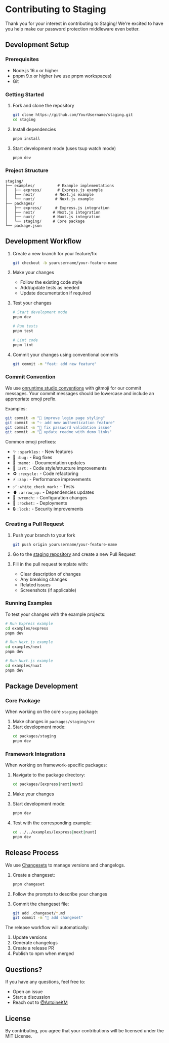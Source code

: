 # Contributing to Staging

Thank you for your interest in contributing to Staging! We're excited to have you help make our password protection middleware even better.

## Development Setup

### Prerequisites

* Node.js 16.x or higher
* pnpm 9.x or higher (we use pnpm workspaces)
* Git

### Getting Started

1. Fork and clone the repository
   ```bash
   git clone https://github.com/YourUsername/staging.git
   cd staging
   ```

2. Install dependencies
   ```bash
   pnpm install
   ```

3. Start development mode (uses tsup watch mode)
   ```bash
   pnpm dev
   ```

### Project Structure

```
staging/
├── examples/          # Example implementations
│   ├── express/       # Express.js example
│   ├── next/         # Next.js example
│   └── nuxt/         # Nuxt.js example
├── packages/
│   ├── express/      # Express.js integration
│   ├── next/        # Next.js integration
│   ├── nuxt/        # Nuxt.js integration
│   └── staging/     # Core package
└── package.json
```

## Development Workflow

1. Create a new branch for your feature/fix
   ```bash
   git checkout -b yourusername/your-feature-name
   ```

2. Make your changes
   * Follow the existing code style
   * Add/update tests as needed
   * Update documentation if required

3. Test your changes
   ```bash
   # Start development mode
   pnpm dev

   # Run tests
   pnpm test

   # Lint code
   pnpm lint
   ```

4. Commit your changes using conventional commits
   ```bash
   git commit -m "feat: add new feature"
   ```

### Commit Convention

We use [onruntime studio conventions](https://github.com/onruntime) with gitmoji for our commit messages. Your commit messages should be lowercase and include an appropriate emoji prefix.

Examples:

```bash
git commit -m "🎨 improve login page styling"
git commit -m "✨ add new authentication feature"
git commit -m "🐛 fix password validation issue"
git commit -m "📝 update readme with demo links"
```

Common emoji prefixes:

* ✨ `:sparkles:` - New features
* 🐛 `:bug:` - Bug fixes
* 📝 `:memo:` - Documentation updates
* 🎨 `:art:` - Code style/structure improvements
* ♻️ `:recycle:` - Code refactoring
* ⚡️ `:zap:` - Performance improvements
* ✅ `:white_check_mark:` - Tests
* ⬆️ `:arrow_up:` - Dependencies updates
* 🔧 `:wrench:` - Configuration changes
* 🚀 `:rocket:` - Deployments
* 🔒 `:lock:` - Security improvements

### Creating a Pull Request

1. Push your branch to your fork
   ```bash
   git push origin yourusername/your-feature-name
   ```

2. Go to the [staging repository](https://github.com/AntoineKM/staging) and create a new Pull Request

3. Fill in the pull request template with:
   * Clear description of changes
   * Any breaking changes
   * Related issues
   * Screenshots (if applicable)

### Running Examples

To test your changes with the example projects:

```bash
# Run Express example
cd examples/express
pnpm dev

# Run Next.js example
cd examples/next
pnpm dev

# Run Nuxt.js example
cd examples/nuxt
pnpm dev
```

## Package Development

### Core Package

When working on the core `staging` package:

1. Make changes in `packages/staging/src`
2. Start development mode:
   ```bash
   cd packages/staging
   pnpm dev
   ```

### Framework Integrations

When working on framework-specific packages:

1. Navigate to the package directory:
   ```bash
   cd packages/[express|next|nuxt]
   ```

2. Make your changes

3. Start development mode:
   ```bash
   pnpm dev
   ```

4. Test with the corresponding example:
   ```bash
   cd ../../examples/[express|next|nuxt]
   pnpm dev
   ```

## Release Process

We use [Changesets](https://github.com/changesets/changesets) to manage versions and changelogs.

1. Create a changeset:
   ```bash
   pnpm changeset
   ```

2. Follow the prompts to describe your changes

3. Commit the changeset file:
   ```bash
   git add .changeset/*.md
   git commit -m "📝 add changeset"
   ```

The release workflow will automatically:

1. Update versions
2. Generate changelogs
3. Create a release PR
4. Publish to npm when merged

## Questions?

If you have any questions, feel free to:

* Open an issue
* Start a discussion
* Reach out to [@AntoineKM](https://github.com/AntoineKM)

## License

By contributing, you agree that your contributions will be licensed under the MIT License.
